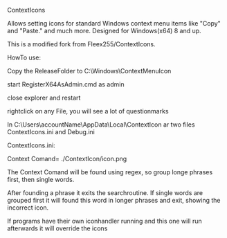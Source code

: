 ContextIcons

Allows setting icons for standard Windows context menu items like "Copy" and "Paste." and much more. Designed for Windows(x64) 8 and up.

This is a modified fork from Fleex255/ContextIcons.


HowTo use:

Copy the ReleaseFolder to C:\Windows\ContextMenuIcon

start RegisterX64AsAdmin.cmd as admin

close explorer and restart

rightclick on any File, you will see a lot of questionmarks

In C:\Users\accountName\AppData\Local\ContextIcon ar two files
ContextIcons.ini and Debug.ini

ContextIcons.ini:

Context Comand= ./ContextIcon/icon.png

The Context Comand will be found using regex, so group longe phrases first, then single words.

After founding a phrase it exits the searchroutine.
If single words are grouped first it will found this word in longer phrases and exit, showing the incorrect icon.

If programs have their own iconhandler running and this one will run afterwards it will override the icons
